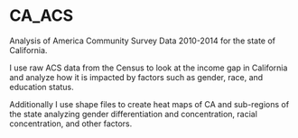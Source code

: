 # CA_ACS
Analysis of America Community Survey Data 2010-2014 for the state of California.

I use raw ACS data from the Census to look at the income gap in California and analyze how it is impacted by factors such as gender, race, and education status.

Additionally I use shape files to create heat maps of CA and sub-regions of the state analyzing gender differentiation and concentration, racial concentration, and other factors.

